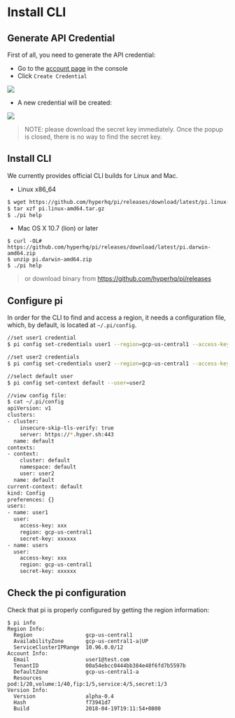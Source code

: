 # Install CLI

## Generate API Credential

First of all, you need to generate the API credential:

- Go to the [account page](https://console.hyper.sh/account/credential) in the console
- Click `Create Credential`

![](https://trello-attachments.s3.amazonaws.com/5700ea0da7030dcf7485ed70/57ac415d5c5774e392d184a5/9e0252c0ea100f159e8c943316dbf8b9/credential.png)

- A new credential will be created:

![](https://trello-attachments.s3.amazonaws.com/5700ea0da7030dcf7485ed70/57ac415d5c5774e392d184a5/ef14d78bad84d179bcf460226ca3f075/new-credential.png)

> NOTE: please download the secret key immediately. Once the popup is closed, there is no way to find the secret key.

## Install CLI

We currently provides official CLI builds for Linux and Mac.

- Linux x86_64
```sh
$ wget https://github.com/hyperhq/pi/releases/download/latest/pi.linux-amd64.tar.gz
$ tar xzf pi.linux-amd64.tar.gz
$ ./pi help
```

- Mac OS X 10.7 (lion) or later
```
$ curl -OL# https://github.com/hyperhq/pi/releases/download/latest/pi.darwin-amd64.zip
$ unzip pi.darwin-amd64.zip
$ ./pi help
```

> or download binary from https://github.com/hyperhq/pi/releases

## Configure pi

In order for the CLI to find and access a region, it needs a configuration file, which, by default, is located at `~/.pi/config`.

```sh
//set user1 credential
$ pi config set-credentials user1 --region=gcp-us-central1 --access-key="xxx" --secret-key="xxxxxx"

//set user2 credentials
$ pi config set-credentials user2 --region=gcp-us-central1 --access-key="xxx" --secret-key="xxxxxx"

//select default user
$ pi config set-context default --user=user2

//view config file:
$ cat ~/.pi/config
apiVersion: v1
clusters:
- cluster:
    insecure-skip-tls-verify: true
    server: https://*.hyper.sh:443
  name: default
contexts:
- context:
    cluster: default
    namespace: default
    user: user2
  name: default
current-context: default
kind: Config
preferences: {}
users:
- name: user1
  user:
    access-key: xxx
    region: gcp-us-central1
    secret-key: xxxxxx
- name: users
  user:
    access-key: xxx
    region: gcp-us-central1
    secret-key: xxxxxx
```

## Check the pi configuration
Check that pi is properly configured by getting the region information:

```shell
$ pi info
Region Info:
  Region                 gcp-us-central1
  AvailabilityZone       gcp-us-central1-a|UP
  ServiceClusterIPRange  10.96.0.0/12
Account Info:
  Email                  user1@test.com
  TenantID               00a54ebcc0444bb384e48f6fd7b5597b
  DefaultZone            gcp-us-central1-a
  Resources              pod:1/20,volume:1/40,fip:1/5,service:4/5,secret:1/3
Version Info:
  Version                alpha-0.4
  Hash                   f73941d7
  Build                  2018-04-19T19:11:54+0800
```
